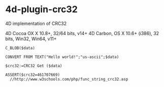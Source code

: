 4d-plugin-crc32
===============

4D implementation of CRC32

4D Cocoa OX X 10.8+, 32/64 bits, v14+
4D Carbon, OS X 10.6+ (i386), 32 bits, Win32, Win64, v11+

```
C_BLOB($data)

CONVERT FROM TEXT("Hello world!";"us-ascii";$data)

$crc32:=CRC32 Get ($data)

ASSERT($crc32=461707669)
  //http://www.w3schools.com/php/func_string_crc32.asp
```
